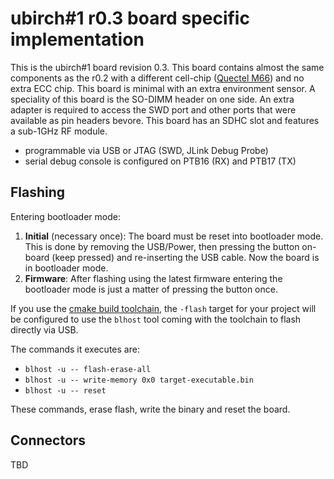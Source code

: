 # ubirch#1 r0.3 board specific implementation

This is the ubirch#1 board revision 0.3.
This board contains almost the same components as the r0.2 with a different cell-chip 
([Quectel M66](http://www.quectel.com/product/prodetail.aspx?id=73)) and no extra ECC chip. This board is minimal with 
an extra environment sensor. A speciality of this board is the SO-DIMM header on one side. An extra adapter is
required to access the SWD port and other ports that were available as pin headers bevore. This board
has an SDHC slot and features a sub-1GHz RF module.


* programmable via USB or JTAG (SWD, JLink Debug Probe)
* serial debug console is configured on PTB16 (RX) and PTB17 (TX)

## Flashing

Entering bootloader mode:
1. __Initial__ (necessary once): The board must be reset into bootloader mode. This is done by removing the USB/Power, then pressing
the button on-board (keep pressed) and re-inserting the USB cable. Now the board is in bootloader mode.
2. __Firmware__: After flashing using the latest firmware entering the bootloader mode is just a
matter of pressing the button once.

If you use the [cmake build toolchain](https://github.com/ubirch/ubirch-arm-toolchain), the `-flash` target for your
project will be configured to use the `blhost` tool coming with the toolchain to flash directly via USB.

The commands it executes are:

- `blhost -u -- flash-erase-all`
- `blhost -u -- write-memory 0x0 target-executable.bin`
- `blhost -u -- reset`

These commands, erase flash, write the binary and reset the board.

## Connectors

TBD
